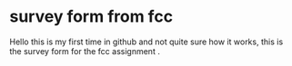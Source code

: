 # survey form from fcc
Hello this is my first time in github and not quite sure how it works, this is the survey form for the fcc assignment .
